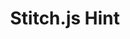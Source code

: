 ---
content-type: "api-sub-structure"
key: "current-step-stitch-js-hint-object"

title: "Stitch.js Hint"

object-attributes:
  - name: "function"
    type: "string"
    description: "The [Stitch.js]({{ js.section | flatify | prepend: site.baseurl }}) function required to complete the current step."

  - name: "options"
    type: "object"
    description: "The option values to pass into the corresponding Stitch.js `function`."
---